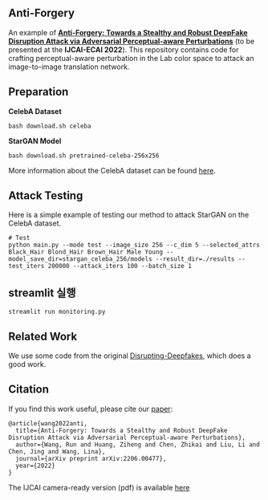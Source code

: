 ## Anti-Forgery

An example of **[Anti-Forgery: Towards a Stealthy and Robust DeepFake Disruption Attack via Adversarial Perceptual-aware Perturbations](https://arxiv.org/abs/2206.00477)** (to be presented at the **IJCAI-ECAI 2022**). This repository contains code for crafting perceptual-aware perturbation in the Lab color space to attack an image-to-image translation network.

## Preparation

**CelebA Dataset**

```
bash download.sh celeba
```

**StarGAN Model**

```
bash download.sh pretrained-celeba-256x256
```

More information about the CelebA dataset can be found [here](http://mmlab.ie.cuhk.edu.hk/projects/CelebA.html).

## Attack Testing

Here is a simple example of testing our method to attack StarGAN on the CelebA dataset.

```
# Test
python main.py --mode test --image_size 256 --c_dim 5 --selected_attrs Black_Hair Blond_Hair Brown_Hair Male Young --model_save_dir=stargan_celeba_256/models --result_dir=./results --test_iters 200000 --attack_iters 100 --batch_size 1
```

## streamlit 실행

```
streamlit run monitoring.py
```

## Related Work

We use some code from the original [Disrupting-Deepfakes](https://github.com/natanielruiz/disrupting-deepfakes), which does a good work.

## Citation

If you find this work useful, please cite our [paper](https://arxiv.org/abs/2206.00477):

```
@article{wang2022anti,
  title={Anti-Forgery: Towards a Stealthy and Robust DeepFake Disruption Attack via Adversarial Perceptual-aware Perturbations},
  author={Wang, Run and Huang, Ziheng and Chen, Zhikai and Liu, Li and Chen, Jing and Wang, Lina},
  journal={arXiv preprint arXiv:2206.00477},
  year={2022}
}

```

The IJCAI camera-ready version (pdf) is available [here](https://www.ijcai.org/proceedings/2022/0107.pdf)
